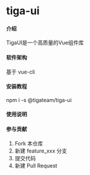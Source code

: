 <!--
 * @LastEditTime: 2020-04-08 12:39:53
 * @Description: readme
 -->
# tiga-ui

#### 介绍
TigaUI是一个高质量的Vue组件库

#### 软件架构
基于 vue-cli 


#### 安装教程

npm i -s @tigateam/tiga-ui

#### 使用说明


#### 参与贡献

1.  Fork 本仓库
2.  新建 feature_xxx 分支
3.  提交代码
4.  新建 Pull Request

